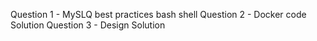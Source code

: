 Question 1 - MySLQ best practices bash shell
Question 2 - Docker code Solution
Question 3 - Design Solution
